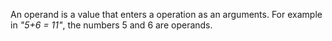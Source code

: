 An operand is a value that enters a operation as an arguments. For example in *"5+6 = 11"*, the numbers 5 and 6 are operands.